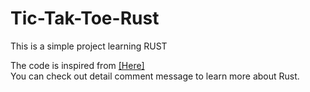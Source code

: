 # Tic-Tak-Toe-Rust

This is a simple project learning RUST

The code is inspired from [[Here]](https://github.com/sunjay/tic-tac-toe/blob/master/src/game.rs)  
You can check out detail comment message to learn more about Rust.

